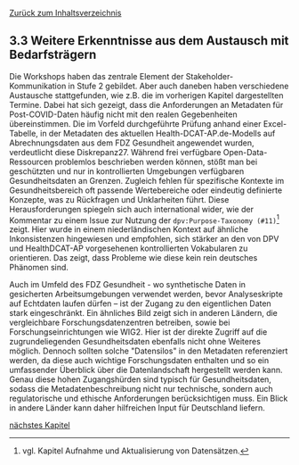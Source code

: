 [Zurück zum Inhaltsverzeichnis](https://healthdcat-ap-de.github.io/healthdcat-ap.de/report_stage_2.html)

## 3.3 Weitere Erkenntnisse aus dem Austausch mit Bedarfsträgern

Die Workshops haben das zentrale Element der Stakeholder-Kommunikation in Stufe 2 gebildet. Aber auch daneben haben verschiedene Austausche stattgefunden, wie z.B. die im vorherigen Kapitel dargestellten Termine. Dabei hat sich gezeigt, dass die Anforderungen an Metadaten für Post-COVID-Daten häufig nicht mit den realen Gegebenheiten übereinstimmen. Die im Vorfeld durchgeführte Prüfung anhand einer Excel-Tabelle, in der Metadaten des aktuellen Health-DCAT-AP.de-Modells auf Abrechnungsdaten aus dem FDZ Gesundheit angewendet wurden, verdeutlicht diese Diskrepanz27. Während frei verfügbare Open-Data-Ressourcen problemlos beschrieben werden können, stößt man bei geschützten und nur in kontrollierten Umgebungen verfügbaren Gesundheitsdaten an Grenzen. Zugleich fehlen für spezifische Kontexte im Gesundheitsbereich oft passende Wertebereiche oder eindeutig definierte Konzepte, was zu Rückfragen und Unklarheiten führt. Diese Herausforderungen spiegeln sich auch international wider, wie der Kommentar zu einem Issue zur Nutzung der `dpv:Purpose-Taxonomy (#11)`[^28] zeigt. Hier wurde in einem niederländischen Kontext auf ähnliche Inkonsistenzen hingewiesen und empfohlen, sich stärker an den von DPV und HealthDCAT-AP vorgesehenen kontrollierten Vokabularen zu orientieren. Das zeigt, dass Probleme wie diese kein rein deutsches Phänomen sind.

Auch im Umfeld des FDZ Gesundheit - wo synthetische Daten in gesicherten Arbeitsumgebungen verwendet werden, bevor Analyseskripte auf Echtdaten laufen dürfen – ist der Zugang zu den eigentlichen Daten stark eingeschränkt. Ein ähnliches Bild zeigt sich in anderen Ländern, die vergleichbare Forschungsdatenzentren betreiben, sowie bei Forschungseinrichtungen wie WIG2. Hier ist der direkte Zugriff auf die zugrundeliegenden Gesundheitsdaten ebenfalls nicht ohne Weiteres möglich. Dennoch sollten solche "Datensilos" in den Metadaten referenziert werden, da diese auch wichtige Forschungsdaten enthalten und so ein umfassender Überblick über die Datenlandschaft hergestellt werden kann. Genau diese hohen Zugangshürden sind typisch für Gesundheitsdaten, sodass die Metadatenbeschreibung nicht nur technische, sondern auch regulatorische und ethische Anforderungen berücksichtigen muss. Ein Blick in andere Länder kann daher hilfreichen Input für Deutschland liefern.

[nächstes Kapitel](https://healthdcat-ap-de.github.io/healthdcat-ap.de/report_stage_2/3_Abstimmung_mit_Bedarfstraegern/3.4_Geschuetzte_Datenraeume_in_anderen_Laendern.html)

[^28]: vgl. Kapitel Aufnahme und Aktualisierung von Datensätzen.
